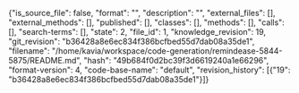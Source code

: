 {"is_source_file": false, "format": "", "description": "", "external_files": [], "external_methods": [], "published": [], "classes": [], "methods": [], "calls": [], "search-terms": [], "state": 2, "file_id": 1, "knowledge_revision": 19, "git_revision": "b36428a8e6ec834f386bcfbed55d7dab08a35de1", "filename": "/home/kavia/workspace/code-generation/remindease-5844-5875/README.md", "hash": "49b684f0d2bc39f3d6619240a1e66296", "format-version": 4, "code-base-name": "default", "revision_history": [{"19": "b36428a8e6ec834f386bcfbed55d7dab08a35de1"}]}